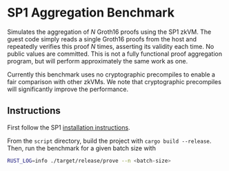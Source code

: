 # SP1 Aggregation Benchmark

Simulates the aggregation of $N$ Groth16 proofs using the SP1 zkVM. The guest code simply reads a single Groth16 proofs from the host and repeatedly verifies this proof $N$ times, asserting its validity each time. No public values are committed. This is not a fully functional proof aggregation program, but will perform approximately the same work as one.

Currently this benchmark uses no cryptographic precompiles to enable a fair comparison with other zkVMs. We note that cryptographic precompiles will significantly improve the performance.

## Instructions
First follow the SP1 [installation instructions](https://docs.succinct.xyz/getting-started/install.html).

From the `script` directory, build the project with `cargo build --release`. Then, run the benchmark for a given batch size with
```sh
RUST_LOG=info ./target/release/prove --n <batch-size>
```
